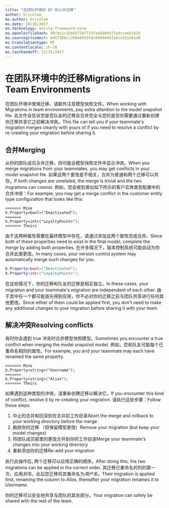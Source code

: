 ```yaml
---
title: "在团队环境的 EF 核心中迁移"
author: bricelam
ms.author: bricelam
ms.date: 10/30/2017
ms.technology: entity-framework-core
ms.openlocfilehash: 40cbc1c1bb0273bf733fadb884bffadcceeb162b
ms.sourcegitcommit: b467368cc350e6059fdc0949e042a41cb11e61d9
ms.translationtype: MT
ms.contentlocale: zh-CN
ms.lasthandoff: 11/15/2017
---
```

<a name="migrations-in-team-environments"></a><span data-ttu-id="bdf20-102">在团队环境中的迁移</span><span class="sxs-lookup"><span data-stu-id="bdf20-102">Migrations in Team Environments</span></span>
===============================
<span data-ttu-id="bdf20-103">在团队环境中使用迁移，请额外注意模型快照文件。</span><span class="sxs-lookup"><span data-stu-id="bdf20-103">When working with Migrations in team environments, pay extra attention to the model snapshot file.</span></span> <span data-ttu-id="bdf20-104">此文件会告诉您是否队友的迁移会合并完全与您的是否你需要通过重新创建你迁移共享它之前解决冲突。</span><span class="sxs-lookup"><span data-stu-id="bdf20-104">This file can tell you if your teammate's migration merges cleanly with yours of if you need to resolve a conflict by re-creating your migration before sharing it.</span></span>

<a name="merging"></a><span data-ttu-id="bdf20-105">合并</span><span class="sxs-lookup"><span data-stu-id="bdf20-105">Merging</span></span>
-------
<span data-ttu-id="bdf20-106">从你的团队成员合并迁移，则可能会模型快照文件中显示冲突。</span><span class="sxs-lookup"><span data-stu-id="bdf20-106">When you merge migrations from your teammates, you may get conflicts in your model snapshot file.</span></span> <span data-ttu-id="bdf20-107">如果这两个更改是不相关，合并为普通和两个迁移可以共存。</span><span class="sxs-lookup"><span data-stu-id="bdf20-107">If both changes are unrelated, the merge is trivial and the two migrations can coexist.</span></span> <span data-ttu-id="bdf20-108">例如，您会收到类似如下所示的客户实体类型配置中的合并冲突：</span><span class="sxs-lookup"><span data-stu-id="bdf20-108">For example, you may get a merge conflict in the customer entity type configuration that looks like this:</span></span>

    <<<<<<< Mine
    b.Property<bool>("Deactivated");
    =======
    b.Property<int>("LoyaltyPoints");
    >>>>>>> Theirs

<span data-ttu-id="bdf20-109">由于这两种属性需要在最终模型中存在，请通过添加这两个属性完成合并。</span><span class="sxs-lookup"><span data-stu-id="bdf20-109">Since both of these properties need to exist in the final model, complete the merge by adding both properties.</span></span> <span data-ttu-id="bdf20-110">在许多情况下，版本控制系统可能自动为你合并此类更改。</span><span class="sxs-lookup"><span data-stu-id="bdf20-110">In many cases, your version control system may automatically merge such changes for you.</span></span>

``` csharp
b.Property<bool>("Deactivated");
b.Property<int>("LoyaltyPoints");
```

<span data-ttu-id="bdf20-111">在这些情况下，你的迁移和队友的迁移是相互独立。</span><span class="sxs-lookup"><span data-stu-id="bdf20-111">In these cases, your migration and your teammate's migration are independent of each other.</span></span> <span data-ttu-id="bdf20-112">由于其中任一个都可能首先得到应用，你不必对你的迁移之前与团队共享进行任何其他更改。</span><span class="sxs-lookup"><span data-stu-id="bdf20-112">Since either of them could be applied first, you don't need to make any additional changes to your migration before sharing it with your team.</span></span>

<a name="resolving-conflicts"></a><span data-ttu-id="bdf20-113">解决冲突</span><span class="sxs-lookup"><span data-stu-id="bdf20-113">Resolving conflicts</span></span>
-------------------
<span data-ttu-id="bdf20-114">有时你会遇到 true 冲突时合并模型快照模型。</span><span class="sxs-lookup"><span data-stu-id="bdf20-114">Sometimes you encounter a true conflict when merging the model snapshot model.</span></span> <span data-ttu-id="bdf20-115">例如，您和队友可能每个已重命名相同的属性。</span><span class="sxs-lookup"><span data-stu-id="bdf20-115">For example, you and your teammate may each have renamed the same property.</span></span>

    <<<<<<< Mine
    b.Property<string>("Username");
    =======
    b.Property<string>("Alias");
    >>>>>>> Theirs

<span data-ttu-id="bdf20-116">如果遇到这种类型的冲突，请重新创建迁移以解决它。</span><span class="sxs-lookup"><span data-stu-id="bdf20-116">If you encounter this kind of conflict, resolve it by re-creating your migration.</span></span> <span data-ttu-id="bdf20-117">请执行这些步骤：</span><span class="sxs-lookup"><span data-stu-id="bdf20-117">Follow these steps:</span></span>

1. <span data-ttu-id="bdf20-118">中止的合并和回滚到在合并前工作目录</span><span class="sxs-lookup"><span data-stu-id="bdf20-118">Abort the merge and rollback to your working directory before the merge</span></span>
2. <span data-ttu-id="bdf20-119">删除你的迁移 （但保留模型更改）</span><span class="sxs-lookup"><span data-stu-id="bdf20-119">Remove your migration (but keep your model changes)</span></span>
3. <span data-ttu-id="bdf20-120">将团队成员那里的更改合并到你的工作目录</span><span class="sxs-lookup"><span data-stu-id="bdf20-120">Merge your teammate's changes into your working directory</span></span>
4. <span data-ttu-id="bdf20-121">重新添加你的迁移</span><span class="sxs-lookup"><span data-stu-id="bdf20-121">Re-add your migration</span></span>

<span data-ttu-id="bdf20-122">执行此操作后, 两个迁移可以应用正确的顺序。</span><span class="sxs-lookup"><span data-stu-id="bdf20-122">After doing this, the two migrations can be applied in the correct order.</span></span> <span data-ttu-id="bdf20-123">其迁移已重命名的列的第一次，应用*别名*，此后您迁移将其重命名为*用户名*。</span><span class="sxs-lookup"><span data-stu-id="bdf20-123">Their migration is applied first, renaming the column to *Alias*, thereafter your migration renames it to *Username*.</span></span>

<span data-ttu-id="bdf20-124">你的迁移可以安全地共享与团队的其余部分。</span><span class="sxs-lookup"><span data-stu-id="bdf20-124">Your migration can safely be shared with the rest of the team.</span></span>
